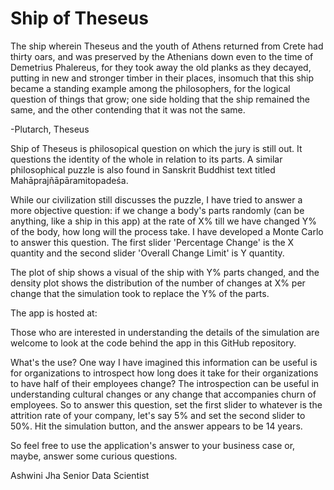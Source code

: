# Ship of Theseus

The ship wherein Theseus and the youth of Athens returned from Crete had thirty oars, and was preserved by the Athenians down even to the time of Demetrius Phalereus, for they took away the old planks as they decayed, putting in new and stronger timber in their places, insomuch that this ship became a standing example among the philosophers, for the logical question of things that grow; one side holding that the ship remained the same, and the other contending that it was not the same.

-Plutarch, Theseus

Ship of Theseus is philosopical question on which the jury is still out. It questions the identity of the whole in relation to its parts. A similar philosophical puzzle is also found in Sanskrit Buddhist text titled Mahāprajñāpāramitopadeśa.

While our civilization still discusses the puzzle, I have tried to answer a more objective question: if we change a body's parts randomly (can be anything, like a ship in this app) at the rate of X% till we have changed Y% of the body, how long will the process take. I have developed a Monte Carlo to answer this question. The first slider 'Percentage Change' is the X quantity and the second slider 'Overall Change Limit' is Y quantity.

The plot of ship shows a visual of the ship with Y% parts changed, and the density plot shows the distribution of the number of changes at X% per change that the simulation took to replace the Y% of the parts.

The app is hosted at: 

Those who are interested in understanding the details of the simulation are welcome to look at the code behind the app in this GitHub repository.

What's the use? One way I have imagined this information can be useful is for organizations to introspect how long does it take for their organizations to have half of their employees change? The introspection can be useful in understanding cultural changes or any change that accompanies churn of employees. So to answer this question, set the first slider to whatever is the attrition rate of your company, let's say 5% and set the second slider to 50%. Hit the simulation button, and the answer appears to be 14 years. 

So feel free to use the application's answer to your business case or, maybe, answer some curious questions. 


Ashwini Jha 
Senior Data Scientist
